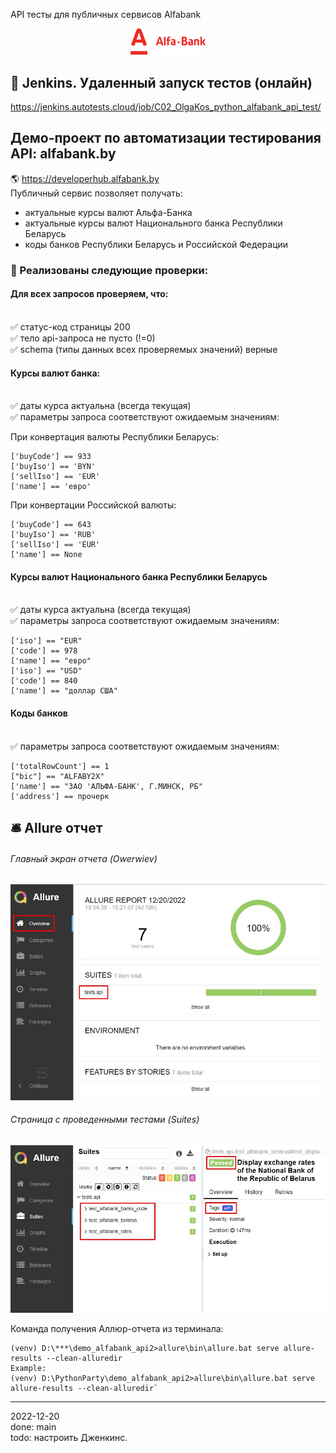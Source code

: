 API тесты для публичных сервисов Alfabank

<p align="center">
<img title="Logo" width="120" src="images/Alfa-Bank.png" alt="Logo Alfa Bank" width="600">
</p>


## :watermelon: Jenkins. Удаленный запуск тестов (онлайн)  
https://jenkins.autotests.cloud/job/C02_OlgaKos_python_alfabank_api_test/





## Демо-проект по автоматизации тестирования API: alfabank.by
:earth_americas: <a target="_blank" href="https://developerhub.alfabank.by/developerhub/site/pages/item-info.jag?name=partner.public&version=1.0.1&provider=admin&tab=doc">https://developerhub.alfabank.by</a>
<br>Публичный сервис позволяет получать:
- актуальные курсы валют Альфа-Банка 
- актуальные курсы валют Национального банка Республики Беларусь
- коды банков Республики Беларусь и Российской Федерации

### :watermelon: Реализованы следующие проверки:

#### Для всех запросов проверяем, что:

<br>:white_check_mark: статус-код страницы 200
<br>:white_check_mark: тело api-запроса не пусто (!=0)
<br>:white_check_mark: schema (типы данных всех проверяемых значений) верные
  
#### Курсы валют банка:
<br>:white_check_mark: даты курса актуальна (всегда текущая)
<br>:white_check_mark: параметры запроса соответствуют ожидаемым значениям:

При конвертация валюты Республики Беларусь:
```
['buyCode'] == 933
['buyIso'] == 'BYN'
['sellIso'] == 'EUR'
['name'] == 'евро'
```
При конвертации Российской валюты:
```
['buyCode'] == 643
['buyIso'] == 'RUB'
['sellIso'] == 'EUR'
['name'] == None
```

#### Курсы валют Национального банка Республики Беларусь
<br>:white_check_mark: даты курса актуальна (всегда текущая)
<br>:white_check_mark: параметры запроса соответствуют ожидаемым значениям:
```
['iso'] == "EUR"
['code'] == 978 
['name'] == "евро"
['iso'] == "USD"
['code'] == 840
['name'] == "доллар США"
```
#### Коды банков
<br>:white_check_mark: параметры запроса соответствуют ожидаемым значениям:
```
['totalRowCount'] == 1
["bic"] == "ALFABY2X"
['name'] == "ЗАО 'АЛЬФА-БАНК', Г.МИНСК, РБ"
['address'] == прочерк
```

## :bellhop_bell: Allure отчет
###### Главный экран отчета (Owerwiev)
<p align="center">
<img title="Allure Graphics" src="images/Allure1.jpg" alt="Allure Graphics" width="600">
</p>

###### Страница с проведенными тестами (Suites)
<p align="center">
<img title="Allure Graphics" src="images/Allure2.jpg" alt="Allure Graphics" width="600">
</p>


Команда получения Аллюр-отчета из терминала:
```
(venv) D:\***\demo_alfabank_api2>allure\bin\allure.bat serve allure-results --clean-alluredir
Example:
(venv) D:\PythonParty\demo_alfabank_api2>allure\bin\allure.bat serve allure-results --clean-alluredir`
```

------
2022-12-20 
<br>done: main
<br>todo: настроить Дженкинс. 